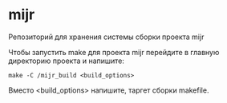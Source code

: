 # mijr
Репозиторий для хранения системы сборки проекта mijr

Чтобы запустить make для проекта mijr перейдите в главную директорию проекта и напишите:

```
make -C /mijr_build <build_options>
```

Вместо <build_options> напишите, таргет сборки makefile.
